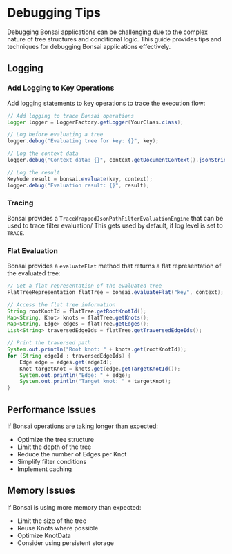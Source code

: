 # Debugging Tips

Debugging Bonsai applications can be challenging due to the complex nature of tree structures and conditional logic. This guide provides tips and techniques for debugging Bonsai applications effectively.

## Logging

### Add Logging to Key Operations

Add logging statements to key operations to trace the execution flow:

```java
// Add logging to trace Bonsai operations
Logger logger = LoggerFactory.getLogger(YourClass.class);

// Log before evaluating a tree
logger.debug("Evaluating tree for key: {}", key);

// Log the context data
logger.debug("Context data: {}", context.getDocumentContext().jsonString());

// Log the result
KeyNode result = bonsai.evaluate(key, context);
logger.debug("Evaluation result: {}", result);
```

### Tracing

Bonsai provides a `TraceWrappedJsonPathFilterEvaluationEngine` that can be used to trace filter evaluation/
This gets used by default, if log level is set to `TRACE`. 

### Flat Evaluation

Bonsai provides a `evaluateFlat` method that returns a flat representation of the evaluated tree:

```java
// Get a flat representation of the evaluated tree
FlatTreeRepresentation flatTree = bonsai.evaluateFlat("key", context);

// Access the flat tree information
String rootKnotId = flatTree.getRootKnotId();
Map<String, Knot> knots = flatTree.getKnots();
Map<String, Edge> edges = flatTree.getEdges();
List<String> traversedEdgeIds = flatTree.getTraversedEdgeIds();

// Print the traversed path
System.out.println("Root knot: " + knots.get(rootKnotId));
for (String edgeId : traversedEdgeIds) {
    Edge edge = edges.get(edgeId);
    Knot targetKnot = knots.get(edge.getTargetKnotId());
    System.out.println("Edge: " + edge);
    System.out.println("Target knot: " + targetKnot);
}
```

## Performance Issues

If Bonsai operations are taking longer than expected:

- Optimize the tree structure
- Limit the depth of the tree
- Reduce the number of Edges per Knot
- Simplify filter conditions
- Implement caching

## Memory Issues

If Bonsai is using more memory than expected:

- Limit the size of the tree
- Reuse Knots where possible
- Optimize KnotData
- Consider using persistent storage